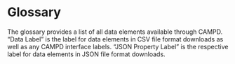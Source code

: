 # Glossary

The glossary provides a list of all data elements available through CAMPD. “Data Label” is the label for data elements in CSV file format downloads as well as any CAMPD interface labels. “JSON Property Label” is the respective label for data elements in JSON file format downloads.
